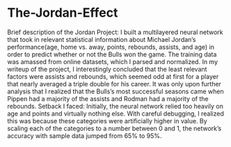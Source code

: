 # The-Jordan-Effect

Brief description of the Jordan Project: I built a multilayered neural network that took in relevant statistical information about Michael Jordan’s performance(age, home vs. away, points, rebounds, assists, and age) in order to predict whether or not the Bulls won the game. The training data was amassed from online datasets, which I parsed and normalized. 
In my writeup of the project, I interestingly concluded that the least relevant factors were assists and rebounds, which seemed odd at first for a player that nearly averaged a triple double for his career. It was only upon further analysis that I realized that the Bulls’s most successful seasons came when Pippen had a majority of the assists and Rodman had a majority of the rebounds.
Setback I faced: Initially, the neural network relied too heavily on age and points and virtually nothing else. With careful debugging, I realized this was because these categories were artificially higher in value. By scaling each of the categories to a number between 0 and 1, the network’s accuracy with sample data jumped from 65% to 95%. 
